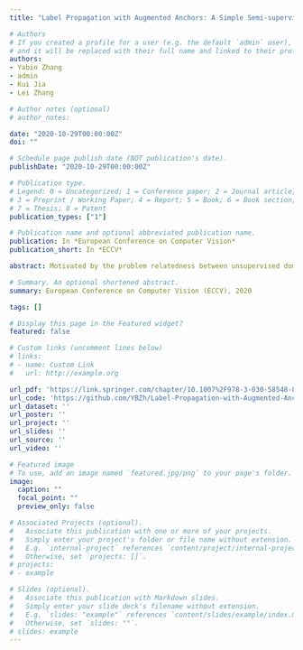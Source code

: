 ```yaml
---
title: "Label Propagation with Augmented Anchors: A Simple Semi-supervised Learning Baseline for Unsupervised Domain Adaptation"

# Authors
# If you created a profile for a user (e.g. the default `admin` user), write the username (folder name) here 
# and it will be replaced with their full name and linked to their profile.
authors:
- Yabin Zhang
- admin
- Kui Jia
- Lei Zhang

# Author notes (optional)
# author_notes:

date: "2020-10-29T00:00:00Z"
doi: ""

# Schedule page publish date (NOT publication's date).
publishDate: "2020-10-29T00:00:00Z"

# Publication type.
# Legend: 0 = Uncategorized; 1 = Conference paper; 2 = Journal article;
# 3 = Preprint / Working Paper; 4 = Report; 5 = Book; 6 = Book section;
# 7 = Thesis; 8 = Patent
publication_types: ["1"]

# Publication name and optional abbreviated publication name.
publication: In *European Conference on Computer Vision*
publication_short: In *ECCV*

abstract: Motivated by the problem relatedness between unsupervised domain adaptation (UDA) and semi-supervised learning (SSL), many state-of-the-art UDA methods adopt SSL principles (e.g., the cluster assumption) as their learning ingredients. However, they tend to overlook the very domain-shift nature of UDA. In this work, we take a step further to study the proper extensions of SSL techniques for UDA. Taking the algorithm of label propagation (LP) as an example, we analyze the challenges of adopting LP to UDA and theoretically analyze the conditions of affinity graph/matrix construction in order to achieve better propagation of true labels to unlabeled instances. Our analysis suggests a new algorithm of Label Propagation with Augmented Anchors (A2LP), which could potentially improve LP via generation of unlabeled virtual instances (i.e., the augmented anchors) with high-confidence label predictions. To make the proposed A2LP useful for UDA, we propose empirical schemes to generate such virtual instances. The proposed schemes also tackle the domain-shift challenge of UDA by alternating between pseudo labeling via A2LP and domain-invariant feature learning. Experiments show that such a simple SSL extension improves over representative UDA methods of domain-invariant feature learning, and could empower two state-of-the-art methods on benchmark UDA datasets. Our results show the value of further investigation on SSL techniques for UDA problems.

# Summary. An optional shortened abstract.
summary: European Conference on Computer Vision (ECCV), 2020

tags: []

# Display this page in the Featured widget?
featured: false

# Custom links (uncomment lines below)
# links:
# - name: Custom Link
#   url: http://example.org

url_pdf: 'https://link.springer.com/chapter/10.1007%2F978-3-030-58548-8_45'
url_code: 'https://github.com/YBZh/Label-Propagation-with-Augmented-Anchors'
url_dataset: ''
url_poster: ''
url_project: ''
url_slides: ''
url_source: ''
url_video: ''

# Featured image
# To use, add an image named `featured.jpg/png` to your page's folder. 
image:
  caption: ""
  focal_point: ""
  preview_only: false

# Associated Projects (optional).
#   Associate this publication with one or more of your projects.
#   Simply enter your project's folder or file name without extension.
#   E.g. `internal-project` references `content/project/internal-project/index.md`.
#   Otherwise, set `projects: []`.
# projects:
# - example

# Slides (optional).
#   Associate this publication with Markdown slides.
#   Simply enter your slide deck's filename without extension.
#   E.g. `slides: "example"` references `content/slides/example/index.md`.
#   Otherwise, set `slides: ""`.
# slides: example
---
```

